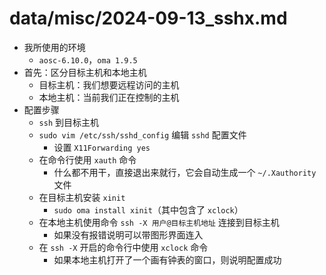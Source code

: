 # data/misc/2024-09-13_sshx.md 

- 我所使用的环境
  - `aosc-6.10.0`，`oma 1.9.5`
- 首先：区分目标主机和本地主机
  - 目标主机：我们想要远程访问的主机
  - 本地主机：当前我们正在控制的主机
- 配置步骤
  - `ssh` 到目标主机
  - `sudo vim /etc/ssh/sshd_config` 编辑 `sshd` 配置文件
    - 设置 `X11Forwarding yes`
  - 在命令行使用 `xauth` 命令
    - 什么都不用干，直接退出来就行，它会自动生成一个 `~/.Xauthority` 文件
  - 在目标主机安装 `xinit`
    - `sudo oma install xinit`（其中包含了 `xclock`）
  - 在本地主机使用命令 `ssh -X 用户@目标主机地址` 连接到目标主机
    - 如果没有报错说明可以带图形界面连入
  - 在 `ssh -X` 开启的命令行中使用 `xclock` 命令
    - 如果本地主机打开了一个画有钟表的窗口，则说明配置成功

